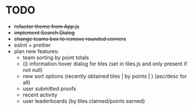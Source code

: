 # TODO

- ~~refactor theme from App.js~~
- ~~implement Search Dialog~~
- ~~change teams box to remove rounded corners~~
- eslint + prettier
- plan new features:
    - team sorting by point totals
    - (i) information hover dialog for tiles (set in tiles.js and only present if not null)
    - new sort options (recently obtained tiles | by points | ) (asc/desc for all)
    - user submitted proofs
    - recent activity
    - user leaderboards (by tiles claimed/points earned)
